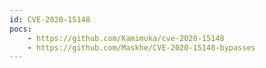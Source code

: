 ```yaml
---
id: CVE-2020-15148
pocs:
    - https://github.com/Kamimuka/cve-2020-15148
    - https://github.com/Maskhe/CVE-2020-15148-bypasses
---
```

